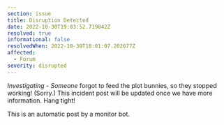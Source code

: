 ```yaml
---
section: issue
title: Disruption Detected
date: 2022-10-30T19:03:52.719842Z
resolved: true
informational: false
resolvedWhen: 2022-10-30T18:01:07.202677Z
affected:
  - Forum
severity: disrupted
---
```

*Investigating* - _Someone_ forgot to feed the plot bunnies, so they stopped working! (Sorry.) This incident post will be updated once we have more information. Hang tight!

This is an automatic post by a monitor bot.
        